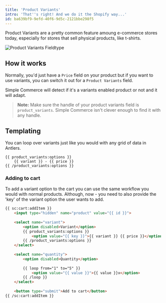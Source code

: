 ```yaml
---
title: 'Product Variants'
intro: 'That''s right! And we do it the Shopify way...'
id: ba639bf9-9efd-40f6-9d5c-2121bbe298f5
---
```

Product Variants are a pretty common feature amoung e-commerce stores today, especially for stores that sell physical products, like t-shirts.

![Product Variants Fieldtype](/assets/Product-Variants-Fieldtype.png)

## How it works

Normally, you'd just have a `Price` field on your product but if you want to use variants, you can switch it out for a `Product Variants` field. 

Simple Commerce will detect if it's a variants enabled product or not and it will adapt.

> **Note:** Make sure the handle of your product variants field is `product_variants`. Simple Commerce isn't clever enough to find it with any handle.

## Templating
You can loop over variants just like you would with any grid of data in Antlers.

```antlers
{{ product_variants:options }}
	{{ variant }} - {{ price }}
{{ /product_variants:options }}
```

### Adding to cart
To add a variant option to the cart you can use the same workflow you would with normal products. Although, now - you need to also provide the 'key' of the variant option the user wants to add.

```html
{{ sc:cart:addItem }}
	<input type="hidden" name="product" value="{{ id }}">
    
    <select name="variant">
		<option disabled>Variant</option>
		{{ product_variants:options }}
			<option value="{{ key }}">{{ variant }} {{ price }}</option>
        {{ /product_variants:options }}
    </select>
    
    <select name="quantity">
        <option disabled>Quantity</option>
        
        {{ loop from="1" to="5" }}
        	<option value="{{ value }}">{{ value }}x</option>
        {{ /loop }}
    </select>
    
    <button type="submit">Add to cart</button>
{{ /sc:cart:addItem }}
```